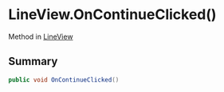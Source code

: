 # LineView.OnContinueClicked()

Method in [LineView](/api/csharp/yarn.unity.lineview.md)

## Summary



```csharp
public void OnContinueClicked()
```

